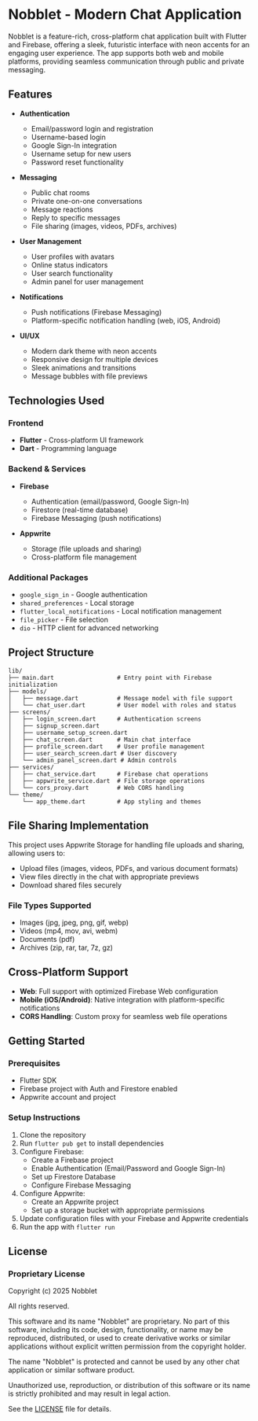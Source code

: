 # Nobblet - Modern Chat Application

Nobblet is a feature-rich, cross-platform chat application built with Flutter and Firebase, offering a sleek, futuristic interface with neon accents for an engaging user experience. The app supports both web and mobile platforms, providing seamless communication through public and private messaging.

## Features

- **Authentication**
  - Email/password login and registration
  - Username-based login
  - Google Sign-In integration
  - Username setup for new users
  - Password reset functionality

- **Messaging**
  - Public chat rooms
  - Private one-on-one conversations
  - Message reactions
  - Reply to specific messages
  - File sharing (images, videos, PDFs, archives)

- **User Management**
  - User profiles with avatars
  - Online status indicators
  - User search functionality
  - Admin panel for user management

- **Notifications**
  - Push notifications (Firebase Messaging)
  - Platform-specific notification handling (web, iOS, Android)

- **UI/UX**
  - Modern dark theme with neon accents
  - Responsive design for multiple devices
  - Sleek animations and transitions
  - Message bubbles with file previews

## Technologies Used

### Frontend
- **Flutter** - Cross-platform UI framework
- **Dart** - Programming language

### Backend & Services
- **Firebase**
  - Authentication (email/password, Google Sign-In)
  - Firestore (real-time database)
  - Firebase Messaging (push notifications)

- **Appwrite**
  - Storage (file uploads and sharing)
  - Cross-platform file management

### Additional Packages
- `google_sign_in` - Google authentication
- `shared_preferences` - Local storage
- `flutter_local_notifications` - Local notification management
- `file_picker` - File selection
- `dio` - HTTP client for advanced networking

## Project Structure

```
lib/
├── main.dart                  # Entry point with Firebase initialization
├── models/
│   ├── message.dart           # Message model with file support
│   └── chat_user.dart         # User model with roles and status
├── screens/
│   ├── login_screen.dart      # Authentication screens
│   ├── signup_screen.dart
│   ├── username_setup_screen.dart
│   ├── chat_screen.dart       # Main chat interface
│   ├── profile_screen.dart    # User profile management
│   ├── user_search_screen.dart # User discovery
│   └── admin_panel_screen.dart # Admin controls
├── services/
│   ├── chat_service.dart      # Firebase chat operations
│   ├── appwrite_service.dart  # File storage operations
│   └── cors_proxy.dart        # Web CORS handling
└── theme/
    └── app_theme.dart         # App styling and themes
```

## File Sharing Implementation

This project uses Appwrite Storage for handling file uploads and sharing, allowing users to:

- Upload files (images, videos, PDFs, and various document formats)
- View files directly in the chat with appropriate previews
- Download shared files securely

### File Types Supported

- Images (jpg, jpeg, png, gif, webp)
- Videos (mp4, mov, avi, webm)
- Documents (pdf)
- Archives (zip, rar, tar, 7z, gz)

## Cross-Platform Support

- **Web**: Full support with optimized Firebase Web configuration
- **Mobile (iOS/Android)**: Native integration with platform-specific notifications
- **CORS Handling**: Custom proxy for seamless web file operations

## Getting Started

### Prerequisites
- Flutter SDK
- Firebase project with Auth and Firestore enabled
- Appwrite account and project

### Setup Instructions
1. Clone the repository
2. Run `flutter pub get` to install dependencies
3. Configure Firebase:
   - Create a Firebase project
   - Enable Authentication (Email/Password and Google Sign-In)
   - Set up Firestore Database
   - Configure Firebase Messaging
4. Configure Appwrite:
   - Create an Appwrite project
   - Set up a storage bucket with appropriate permissions
5. Update configuration files with your Firebase and Appwrite credentials
6. Run the app with `flutter run`

## License

### Proprietary License

Copyright (c) 2025 Nobblet

All rights reserved.

This software and its name "Nobblet" are proprietary. No part of this software, 
including its code, design, functionality, or name may be reproduced, 
distributed, or used to create derivative works or similar applications without 
explicit written permission from the copyright holder.

The name "Nobblet" is protected and cannot be used by any other chat application 
or similar software product.

Unauthorized use, reproduction, or distribution of this software or its name is 
strictly prohibited and may result in legal action.

See the [LICENSE](LICENSE) file for details.
